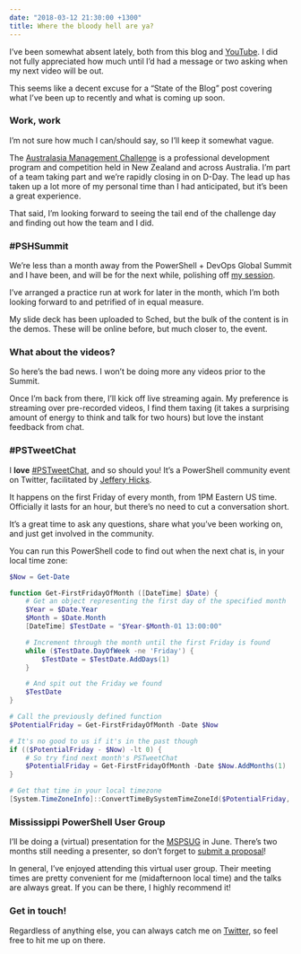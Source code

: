 ```yaml
---
date: "2018-03-12 21:30:00 +1300"
title: Where the bloody hell are ya?
---
```


I’ve been somewhat absent lately, both from this blog and
[YouTube](http://www.youtube.com/c/JoshuaKingSolari). I did not fully
appreciated how much until I’d had a message or two asking when my next video
will be out.

This seems like a decent excuse for a “State of the Blog” post covering what
I’ve been up to recently and what is coming up soon.

### Work, work

I’m not sure how much I can/should say, so I’ll keep it somewhat vague.

The [Australasia Management
Challenge](http://www.managementchallenge.com.au/about-the-challenge.html) is a
professional development program and competition held in New Zealand and across
Australia. I’m part of a team taking part and we’re rapidly closing in on D-Day.
The lead up has taken up a lot more of my personal time than I had anticipated,
but it’s been a great experience.

That said, I’m looking forward to seeing the tail end of the challenge day and
finding out how the team and I did.

### \#PSHSummit

We’re less than a month away from the PowerShell + DevOps Global Summit and I
have been, and will be for the next while, polishing off [my
session](http://sched.co/Cq9V).

I’ve arranged a practice run at work for later in the month, which I’m both looking
forward to and petrified of in equal measure.

My slide deck has been uploaded to Sched, but the bulk of the content is in the
demos. These will be online before, but much closer to, the event.

### What about the videos?

So here’s the bad news. I won’t be doing more any videos prior to the Summit.

Once I’m back from there, I’ll kick off live streaming again. My preference is
streaming over pre-recorded videos, I find them taxing (it takes a surprising
amount of energy to think and talk for two hours) but love the instant feedback
from chat.

### \#PSTweetChat

I **love**
[\#PSTweetChat](https://twitter.com/search?f=tweets&vertical=default&q=%23PSTweetChat&src=typd),
and so should you! It’s a PowerShell community event on Twitter, facilitated by
[Jeffery Hicks](https://twitter.com/JeffHicks).

It happens on the first Friday of every month, from 1PM Eastern US time.
Officially it lasts for an hour, but there’s no need to cut a conversation
short.

It’s a great time to ask any questions, share what you’ve been working on, and
just get involved in the community.

You can run this PowerShell code to find out when the next chat is, in your
local time zone:

```powershell
$Now = Get-Date

function Get-FirstFridayOfMonth ([DateTime] $Date) {
    # Get an object representing the first day of the specified month
    $Year = $Date.Year
    $Month = $Date.Month
    [DateTime] $TestDate = "$Year-$Month-01 13:00:00"

    # Increment through the month until the first Friday is found
    while ($TestDate.DayOfWeek -ne 'Friday') {
        $TestDate = $TestDate.AddDays(1)
    }

    # And spit out the Friday we found
    $TestDate
}

# Call the previously defined function
$PotentialFriday = Get-FirstFridayOfMonth -Date $Now

# It's no good to us if it's in the past though
if (($PotentialFriday - $Now) -lt 0) {
    # So try find next month's PSTweetChat
    $PotentialFriday = Get-FirstFridayOfMonth -Date $Now.AddMonths(1)
}

# Get that time in your local timezone
[System.TimeZoneInfo]::ConvertTimeBySystemTimeZoneId($PotentialFriday, 'US Eastern Standard Time', [System.TimeZoneInfo]::Local.Id)
```

### Mississippi PowerShell User Group

I’ll be doing a (virtual) presentation for the [MSPSUG](http://mspsug.com/) in
June. There’s two months still needing a presenter, so don’t forget to [submit a
proposal](http://mspsug.com/2018/01/18/call-for-mississippi-virtual-powershell-user-group-speakers-2018/)!

In general, I’ve enjoyed attending this virtual user group. Their meeting times
are pretty convenient for me (midafternoon local time) and the talks are always
great. If you can be there, I highly recommend it!

### Get in touch!

Regardless of anything else, you can always catch me on
[Twitter](https://twitter.com/WindosNZ), so feel free to hit me up on there.
